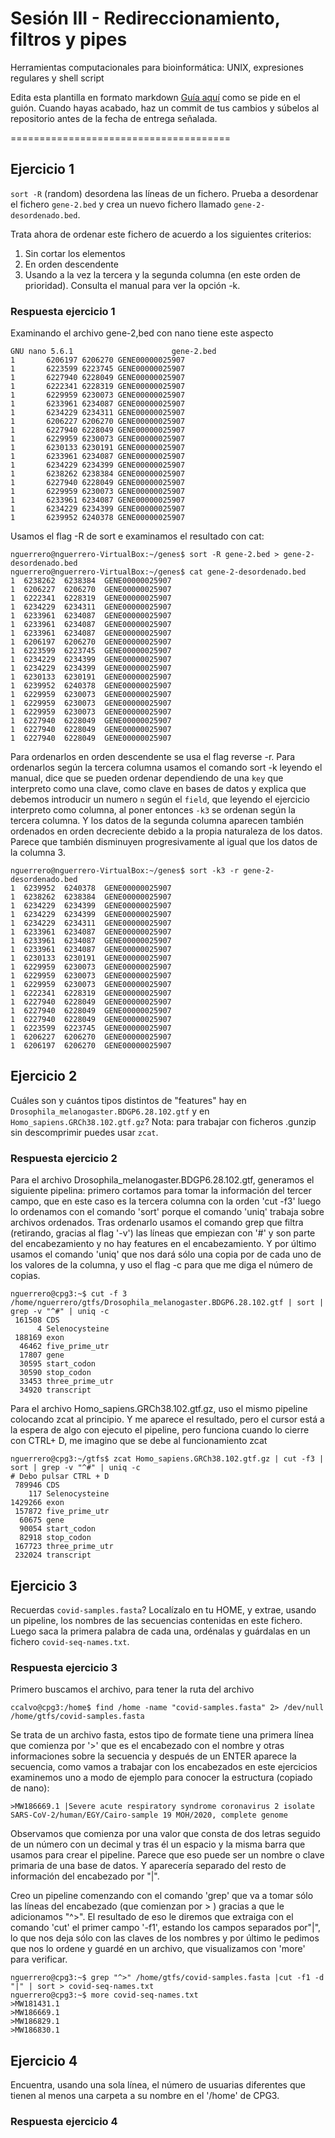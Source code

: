 # Sesión III - Redireccionamiento, filtros y pipes

Herramientas computacionales para bioinformática: UNIX, expresiones regulares y shell script

Edita esta plantilla en formato markdown [Guía aquí](https://guides.github.com/features/mastering-markdown/) como se pide en el guión. 
Cuando hayas acabado, haz un commit de tus cambios y súbelos al repositorio antes de la fecha de entrega señalada. 

======================================


## Ejercicio 1
`sort -R` (random) desordena las líneas de un fichero. Prueba a desordenar el fichero `gene-2.bed` y crea un nuevo fichero llamado `gene-2-desordenado.bed`.

Trata ahora de ordenar este fichero de acuerdo a los siguientes criterios: 
1. Sin cortar los elementos
2. En orden descendente
3. Usando a la vez la tercera y la segunda columna (en este orden de prioridad). Consulta el manual para ver la opción -k. 

### Respuesta ejercicio 1

Examinando el archivo gene-2,bed con  nano tiene este aspecto

```
GNU nano 5.6.1                      gene-2.bed                               
1       6206197 6206270 GENE00000025907
1       6223599 6223745 GENE00000025907
1       6227940 6228049 GENE00000025907
1       6222341 6228319 GENE00000025907
1       6229959 6230073 GENE00000025907
1       6233961 6234087 GENE00000025907
1       6234229 6234311 GENE00000025907
1       6206227 6206270 GENE00000025907
1       6227940 6228049 GENE00000025907
1       6229959 6230073 GENE00000025907
1       6230133 6230191 GENE00000025907
1       6233961 6234087 GENE00000025907
1       6234229 6234399 GENE00000025907
1       6238262 6238384 GENE00000025907
1       6227940 6228049 GENE00000025907
1       6229959 6230073 GENE00000025907
1       6233961 6234087 GENE00000025907
1       6234229 6234399 GENE00000025907
1       6239952 6240378 GENE00000025907
```
Usamos el flag -R de sort e examinamos el resultado con cat:

```
nguerrero@nguerrero-VirtualBox:~/genes$ sort -R gene-2.bed > gene-2-desordenado.bed
nguerrero@nguerrero-VirtualBox:~/genes$ cat gene-2-desordenado.bed 
1  6238262  6238384  GENE00000025907
1  6206227  6206270  GENE00000025907
1  6222341  6228319  GENE00000025907
1  6234229  6234311  GENE00000025907
1  6233961  6234087  GENE00000025907
1  6233961  6234087  GENE00000025907
1  6233961  6234087  GENE00000025907
1  6206197  6206270  GENE00000025907
1  6223599  6223745  GENE00000025907
1  6234229  6234399  GENE00000025907
1  6234229  6234399  GENE00000025907
1  6230133  6230191  GENE00000025907
1  6239952  6240378  GENE00000025907
1  6229959  6230073  GENE00000025907
1  6229959  6230073  GENE00000025907
1  6229959  6230073  GENE00000025907
1  6227940  6228049  GENE00000025907
1  6227940  6228049  GENE00000025907
1  6227940  6228049  GENE00000025907
```
  Para ordenarlos en orden descendente se usa el flag reverse -r. Para ordenarlos según la tercera columna usamos el comando sort -k
leyendo el manual, dice que se pueden ordenar dependiendo de una `key` que interpreto como una clave, como clave en bases de datos y explica que debemos introducir un numero `n` según el `field`, que leyendo el ejercicio interpreto como columna, al poner entonces `-k3` se ordenan según
la tercera columna. Y los datos de la segunda columna aparecen también ordenados en orden decreciente debido a la propia naturaleza de los datos. Parece que también disminuyen progresivamente al igual que los datos de la columna 3.
```
nguerrero@nguerrero-VirtualBox:~/genes$ sort -k3 -r gene-2-desordenado.bed
1  6239952  6240378  GENE00000025907
1  6238262  6238384  GENE00000025907
1  6234229  6234399  GENE00000025907
1  6234229  6234399  GENE00000025907
1  6234229  6234311  GENE00000025907
1  6233961  6234087  GENE00000025907
1  6233961  6234087  GENE00000025907
1  6233961  6234087  GENE00000025907
1  6230133  6230191  GENE00000025907
1  6229959  6230073  GENE00000025907
1  6229959  6230073  GENE00000025907
1  6229959  6230073  GENE00000025907
1  6222341  6228319  GENE00000025907
1  6227940  6228049  GENE00000025907
1  6227940  6228049  GENE00000025907
1  6227940  6228049  GENE00000025907
1  6223599  6223745  GENE00000025907
1  6206227  6206270  GENE00000025907
1  6206197  6206270  GENE00000025907
```

## Ejercicio 2

Cuáles son y cuántos tipos distintos de "features" hay en `Drosophila_melanogaster.BDGP6.28.102.gtf` y en `Homo_sapiens.GRCh38.102.gtf.gz`? Nota: para trabajar con ficheros .gunzip sin descomprimir puedes usar `zcat`.

### Respuesta ejercicio 2
 Para el archivo Drosophila_melanogaster.BDGP6.28.102.gtf, generamos el siguiente pipelina: primero cortamos para tomar la información del tercer campo, que en este caso es la tercera columna con la orden 'cut -f3' luego lo ordenamos con el comando 'sort' porque el comando 'uniq' trabaja sobre archivos ordenados.  Tras ordenarlo usamos el comando grep que filtra (retirando, gracias al flag '-v') las líneas que empiezan con '#' y son parte del encabezamiento y no hay features en el encabezamiento. Y por último usamos el comando 'uniq' que nos dará sólo una copia por de cada uno de los valores de la columna, y uso el flag -c para que me diga el número de copias.
 
```
nguerrero@cpg3:~$ cut -f 3 /home/nguerrero/gtfs/Drosophila_melanogaster.BDGP6.28.102.gtf | sort | grep -v "^#" | uniq -c
 161508 CDS
      4 Selenocysteine
 188169 exon
  46462 five_prime_utr
  17807 gene
  30595 start_codon
  30590 stop_codon
  33453 three_prime_utr
  34920 transcript
```
Para el archivo Homo_sapiens.GRCh38.102.gtf.gz, uso el mismo pipeline colocando zcat al principio. Y me aparece el resultado, pero el cursor está a la espera de algo con ejecuto el pipeline, pero funciona cuando lo cierre con CTRL+ D, me imagino que se debe al funcionamiento zcat
```
nguerrero@cpg3:~/gtfs$ zcat Homo_sapiens.GRCh38.102.gtf.gz | cut -f3 | sort | grep -v "^#" | uniq -c
# Debo pulsar CTRL + D
 789946 CDS
    117 Selenocysteine
1429266 exon
 157872 five_prime_utr
  60675 gene
  90054 start_codon
  82918 stop_codon
 167723 three_prime_utr
 232024 transcript
 ```

## Ejercicio 3

Recuerdas `covid-samples.fasta`? Localízalo en tu HOME, y extrae, usando un pipeline, los nombres de las secuencias contenidas en este fichero. Luego saca la primera palabra de cada una, ordénalas y guárdalas en un fichero `covid-seq-names.txt`.

### Respuesta ejercicio 3

Primero buscamos el archivo, para tener la ruta del archivo

```
ccalvo@cpg3:/home$ find /home -name "covid-samples.fasta" 2> /dev/null
/home/gtfs/covid-samples.fasta
```
Se trata de un archivo fasta, estos tipo de formate tiene una primera línea que comienza por '>' que es el encabezado con el nombre y otras informaciones sobre la secuencia y después de un ENTER aparece la secuencia, como vamos a trabajar con los encabezados en este ejercicios examinemos uno a modo de ejemplo para conocer la estructura (copiado de nano):

```
>MW186669.1 |Severe acute respiratory syndrome coronavirus 2 isolate SARS-CoV-2/human/EGY/Cairo-sample 19 MOH/2020, complete genome
```
Observamos que comienza por una valor que consta de dos letras seguido de un número con un decimal y tras él un espacio y la misma barra que usamos para crear el pipeline. Parece que eso puede ser un nombre o clave primaria de una base de datos. Y aparecería separado del resto de información del encabezado por "|".

Creo un pipeline comenzando con el comando 'grep' que va a tomar sólo las líneas del encabezado (que comienzan por > ) gracias a que le adicionamos "^>". El resultado de eso le diremos que extraiga con el comando 'cut' el primer campo '-f1', estando los campos separados por"|", lo que nos deja sólo con las claves de los nombres y por último le pedimos que nos lo ordene y guardé en un archivo, que visualizamos con 'more' para verificar.
```
nguerrero@cpg3:~$ grep "^>" /home/gtfs/covid-samples.fasta |cut -f1 -d "|" | sort > covid-seq-names.txt
nguerrero@cpg3:~$ more covid-seq-names.txt 
>MW181431.1 
>MW186669.1 
>MW186829.1 
>MW186830.1 
```
## Ejercicio 4

Encuentra, usando una sola línea, el número de usuarias diferentes que tienen al menos una carpeta a su nombre en el '/home' de CPG3.

### Respuesta ejercicio 4






